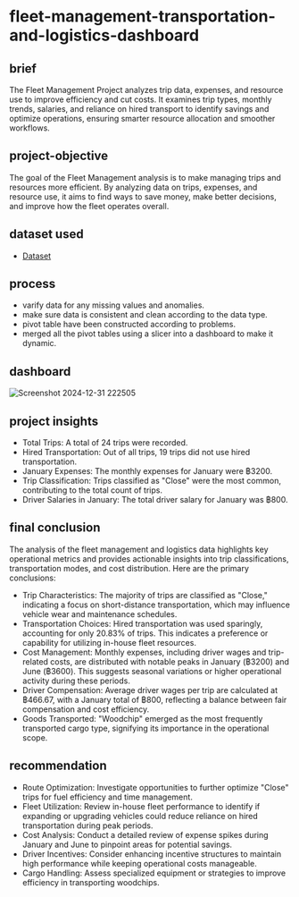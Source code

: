 # fleet-management-transportation-and-logistics-dashboard
## brief
The Fleet Management Project analyzes trip data, expenses, and resource use to improve efficiency and cut costs. It examines trip types, monthly trends, salaries, and reliance on hired transport to identify savings and optimize operations, ensuring smarter resource allocation and smoother workflows.
## project-objective
The goal of the Fleet Management analysis is to make managing trips and resources more efficient. By analyzing data on trips, expenses, and resource use, it aims to find ways to save money, make better decisions, and improve how the fleet operates overall.
## dataset used
- <a href ="https://github.com/Akanksha311/fleet-management-transportation-and-logistics-dashboard/blob/main/fleet_managemnet_transportation_and_logistics_dashboard_and_analysis.xlsx" a>Dataset</a>
## process
- varify data for any missing values and anomalies.
- make sure data is consistent and clean according to the data type.
- pivot table have been constructed according to problems.
- merged all the pivot tables using a slicer into a dashboard to make it dynamic. 
## dashboard
![Screenshot 2024-12-31 222505](https://github.com/user-attachments/assets/3bb59e9d-22cc-4eda-a946-fd2cc5fb55fe)
## project insights
- Total Trips: A total of 24 trips were recorded.
- Hired Transportation: Out of all trips, 19 trips did not use hired transportation.
- January Expenses: The monthly expenses for January were ฿3200.
- Trip Classification: Trips classified as "Close" were the most common, contributing to the total count of trips.
- Driver Salaries in January: The total driver salary for January was ฿800.
## final conclusion
The analysis of the fleet management and logistics data highlights key operational metrics and provides actionable insights into trip classifications, transportation modes, and cost distribution. Here are the primary conclusions:
- Trip Characteristics: The majority of trips are classified as "Close," indicating a focus on short-distance transportation, which may influence vehicle wear and maintenance schedules.
- Transportation Choices: Hired transportation was used sparingly, accounting for only 20.83% of trips. This indicates a preference or capability for utilizing in-house fleet resources.
- Cost Management: Monthly expenses, including driver wages and trip-related costs, are distributed with notable peaks in January (฿3200) and June (฿3600). This suggests seasonal variations or higher operational activity during these periods.
- Driver Compensation: Average driver wages per trip are calculated at ฿466.67, with a January total of ฿800, reflecting a balance between fair compensation and cost efficiency.
- Goods Transported: "Woodchip" emerged as the most frequently transported cargo type, signifying its importance in the operational scope.
## recommendation
- Route Optimization: Investigate opportunities to further optimize "Close" trips for fuel efficiency and time management.
- Fleet Utilization: Review in-house fleet performance to identify if expanding or upgrading vehicles could reduce reliance on hired transportation during peak periods.
- Cost Analysis: Conduct a detailed review of expense spikes during January and June to pinpoint areas for potential savings.
- Driver Incentives: Consider enhancing incentive structures to maintain high performance while keeping operational costs manageable.
- Cargo Handling: Assess specialized equipment or strategies to improve efficiency in transporting woodchips.
